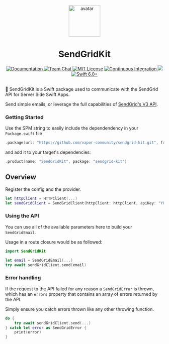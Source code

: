 <div align="center">
    <img src="https://avatars.githubusercontent.com/u/26165732?s=200&v=4" width="100" height="100" alt="avatar" />
    <h1>SendGridKit</h1>
    <a href="https://swiftpackageindex.com/vapor-community/sendgrid-kit/documentation">
        <img src="https://design.vapor.codes/images/readthedocs.svg" alt="Documentation">
    </a>
    <a href="https://discord.gg/vapor"><img src="https://design.vapor.codes/images/discordchat.svg" alt="Team Chat"></a>
    <a href="LICENSE"><img src="https://design.vapor.codes/images/mitlicense.svg" alt="MIT License"></a>
    <a href="https://github.com/vapor-community/sendgrid-kit/actions/workflows/test.yml">
        <img src="https://img.shields.io/github/actions/workflow/status/vapor-community/sendgrid-kit/test.yml?event=push&style=plastic&logo=github&label=tests&logoColor=%23ccc" alt="Continuous Integration">
    </a>
    <a href="https://codecov.io/github/vapor-community/sendgrid-kit">
        <img src="https://img.shields.io/codecov/c/github/vapor-community/sendgrid-kit?style=plastic&logo=codecov&label=codecov">
    </a>
    <a href="https://swift.org">
        <img src="https://design.vapor.codes/images/swift60up.svg" alt="Swift 6.0+">
    </a>
</div>
<br>

📧 SendGridKit is a Swift package used to communicate with the SendGrid API for Server Side Swift Apps.

Send simple emails, or leverage the full capabilities of [SendGrid's V3 API](https://www.twilio.com/docs/sendgrid/api-reference/mail-send/mail-send).

### Getting Started

Use the SPM string to easily include the dependendency in your `Package.swift` file

```swift
.package(url: "https://github.com/vapor-community/sendgrid-kit.git", from: "2.0.0")
```

and add it to your target's dependencies:

```swift
.product(name: "SendGridKit", package: "sendgrid-kit")
```

## Overview

Register the config and the provider.

~~~~swift
let httpClient = HTTPClient(...)
let sendGridClient = SendGridClient(httpClient: httpClient, apiKey: "YOUR_API_KEY")
~~~~

### Using the API

You can use all of the available parameters here to build your `SendGridEmail`.

Usage in a route closure would be as followed:

~~~~swift
import SendGridKit

let email = SendGridEmail(...)
try await sendGridClient.send(email)
~~~~

### Error handling

If the request to the API failed for any reason a `SendGridError` is thrown, which has an `errors` property that contains an array of errors returned by the API.

Simply ensure you catch errors thrown like any other throwing function.

~~~~swift
do {
    try await sendGridClient.send(...)
} catch let error as SendGridError {
    print(error)
}
~~~~
